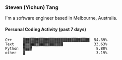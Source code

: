 ### Steven (Yichun) Tang

I'm a software engineer based in Melbourne, Australia.

#### Personal Coding Activity (past 7 days)
```
C++     ▓▓▓▓▓▓▓▓▓▓▓▓▓▓▓▓▓▓▓▓▓▓▓▓▓▓▓▓▓▓  54.39%
Text    ▓▓▓▓▓▓▓▓▓▓▓▓▓▓▓▓▓▓              33.63%
Python  ▓▓▓▓                             8.80%
other   ▓                                3.19%
```
